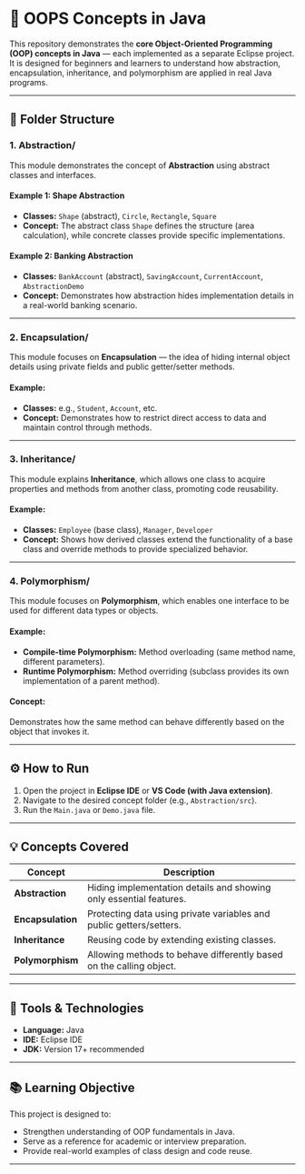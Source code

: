 # 🧠 OOPS Concepts in Java

This repository demonstrates the **core Object-Oriented Programming (OOP) concepts in Java** — each implemented as a separate Eclipse project. It is designed for beginners and learners to understand how abstraction, encapsulation, inheritance, and polymorphism are applied in real Java programs.

---

## 📁 Folder Structure

### 1. **Abstraction/**

This module demonstrates the concept of **Abstraction** using abstract classes and interfaces.

#### Example 1: Shape Abstraction

* **Classes:** `Shape` (abstract), `Circle`, `Rectangle`, `Square`
* **Concept:** The abstract class `Shape` defines the structure (area calculation), while concrete classes provide specific implementations.

#### Example 2: Banking Abstraction

* **Classes:** `BankAccount` (abstract), `SavingAccount`, `CurrentAccount`, `AbstractionDemo`
* **Concept:** Demonstrates how abstraction hides implementation details in a real-world banking scenario.

---

### 2. **Encapsulation/**

This module focuses on **Encapsulation** — the idea of hiding internal object details using private fields and public getter/setter methods.

#### Example:

* **Classes:** e.g., `Student`, `Account`, etc.
* **Concept:** Demonstrates how to restrict direct access to data and maintain control through methods.

---

### 3. **Inheritance/**

This module explains **Inheritance**, which allows one class to acquire properties and methods from another class, promoting code reusability.

#### Example:

* **Classes:** `Employee` (base class), `Manager`, `Developer`
* **Concept:** Shows how derived classes extend the functionality of a base class and override methods to provide specialized behavior.

---

### 4. **Polymorphism/**

This module focuses on **Polymorphism**, which enables one interface to be used for different data types or objects.

#### Example:

* **Compile-time Polymorphism:** Method overloading (same method name, different parameters).
* **Runtime Polymorphism:** Method overriding (subclass provides its own implementation of a parent method).

#### Concept:

Demonstrates how the same method can behave differently based on the object that invokes it.

---

## ⚙️ How to Run

1. Open the project in **Eclipse IDE** or **VS Code (with Java extension)**.
2. Navigate to the desired concept folder (e.g., `Abstraction/src`).
3. Run the `Main.java` or `Demo.java` file.

---

## 💡 Concepts Covered

| Concept           | Description                                                         |
| ----------------- | ------------------------------------------------------------------- |
| **Abstraction**   | Hiding implementation details and showing only essential features.  |
| **Encapsulation** | Protecting data using private variables and public getters/setters. |
| **Inheritance**   | Reusing code by extending existing classes.                         |
| **Polymorphism**  | Allowing methods to behave differently based on the calling object. |

---

## 🧰 Tools & Technologies

* **Language:** Java
* **IDE:** Eclipse IDE
* **JDK:** Version 17+ recommended

---

## 📚 Learning Objective

This project is designed to:

* Strengthen understanding of OOP fundamentals in Java.
* Serve as a reference for academic or interview preparation.
* Provide real-world examples of class design and code reuse.

---




